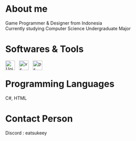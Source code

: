 <h1>
  About me
</h1>
Game Programmer & Designer from Indonesia
<div>Currently studying Computer Science Undergraduate Major</div>


<h1>
  Softwares & Tools
</h1>
<img align="left" alt="Unity" width="30px" style="padding-right:10px;" src="https://cdn.jsdelivr.net/gh/devicons/devicon/icons/unity/unity-original.svg"/>
<img align="left" alt="vs" width="30px" style="padding-right:10px;" src="https://cdn.jsdelivr.net/gh/devicons/devicon/icons/visualstudio/visualstudio-plain.svg"/>
<img align="left" alt="ps" width="30px" style="padding-right:10px;" src="https://cdn.jsdelivr.net/gh/devicons/devicon/icons/photoshop/photoshop-plain.svg"/>
<br />


<h1>
  Programming Languages
</h1>
C#, HTML

<br />

<h1>
  Contact Person
</h1>

Discord : eatsukeey
